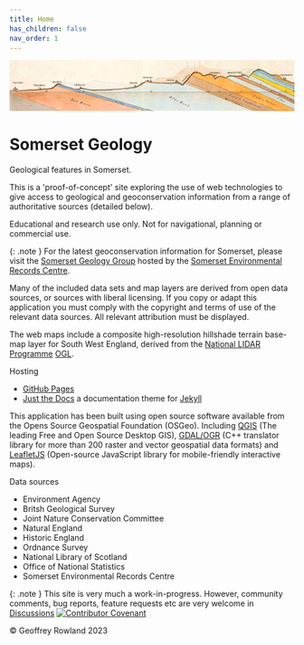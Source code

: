 ```yaml
---
title: Home
has_children: false
nav_order: 1
---
```


![William Smith section](/assets/images/TauntonStallbridge.png "William Smith's 1819 geological section of south Somerset and north Dorset")
# Somerset Geology

Geological features in Somerset.

This is a 'proof-of-concept' site exploring the use of web technologies to give access to geological and geoconservation information from a range of authoritative sources (detailed below).

Educational and research use only. Not for navigational, planning or commercial use. 

{: .note }
For the latest geoconservation information for Somerset, please visit the [Somerset Geology Group](https://www.somerc.com/specialist-groups/somerset-geology-group/) hosted by the [Somerset Environmental Records Centre](https://www.somerc.com/).

Many of the included data sets and map layers are derived from open data sources, or sources with liberal licensing.  If you copy or adapt this application you must comply with the copyright and terms of use of the relevant data sources. All relevant attribution must be displayed.

The web maps include a composite high-resolution hillshade terrain base-map layer for South West England, derived from the [National LIDAR Programme](https://www.data.gov.uk/dataset/f0db0249-f17b-4036-9e65-309148c97ce4/national-lidar-programme) [OGL](https://www.nationalarchives.gov.uk/doc/open-government-licence/version/3/).

Hosting
* [GitHub Pages](https://pages.github.com/)
* [Just the Docs](https://just-the-docs.github.io/just-the-docs/) a documentation theme for [Jekyll](https://jekyllthemes.io/github-pages-themes)

This application has been built using open source software available from the Opens Source Geospatial Foundation (OSGeo). Including [QGIS](https://qgis.org/) (The leading Free and Open Source Desktop GIS), [GDAL/OGR](https://gdal.org/) (C++ translator library for more than 200 raster and vector geospatial data formats) and [LeafletJS](https://leafletjs.com/) (Open-source JavaScript library for mobile-friendly interactive maps).

Data sources
* Environment Agency
* Britsh Geological Survey
* Joint Nature Conservation Committee
* Natural England
* Historic England
* Ordnance Survey
* National Library of Scotland
* Office of National Statistics
* Somerset Environmental Records Centre

{: .note }
This site is very much a work-in-progress. However, community comments, bug reports, feature requests etc are very welcome in [Discussions](https://github.com/somersetgeology/somersetgeology.github.io/discussions/) [![Contributor Covenant](https://img.shields.io/badge/Contributor%20Covenant-2.1-4baaaa.svg)](https://github.com/somersetgeology/somersetgeology.github.io/blob/master/code_of_conduct.md)

&copy; Geoffrey Rowland 2023

